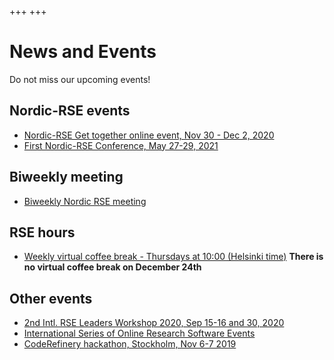 +++
+++

# News and Events

Do not miss our upcoming events!


## Nordic-RSE events

- [Nordic-RSE Get together online event, Nov 30 - Dec 2, 2020](/events/2020-online-get-together/)
- [First Nordic-RSE Conference, May 27-29, 2021](/conference/)


## Biweekly meeting


- [Biweekly Nordic RSE meeting](/communities/join/#bi-weekly-meetings)


## RSE hours

- [Weekly virtual coffee break - Thursdays at 10:00 (Helsinki time)](/communities/finland#weekly-virtual-coffee-break)
**There is no virtual coffee break on December 24th**


## Other events

- [2nd Intl. RSE Leaders Workshop 2020, Sep 15-16 and 30, 2020](https://researchsoftware.org/2020-workshop.html)
- [International Series of Online Research Software Events](https://sorse.github.io/)
- [CodeRefinery hackathon, Stockholm, Nov 6-7 2019](https://coderefinery.org/events/2019-11-06-stockholm/)
